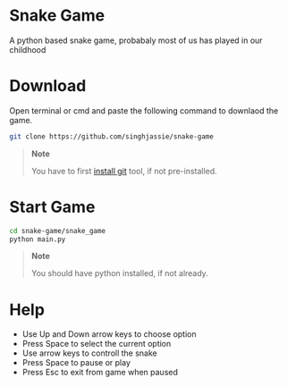 # Snake Game
A python based snake game, probabaly most of us has played in our childhood

# Download
Open terminal or cmd and paste the following command to downlaod the game.
```sh
git clone https://github.com/singhjassie/snake-game
```
> **Note**
>
> You have to first [install git](https://git-scm.com/book/en/v2/Getting-Started-Installing-Git) tool, if not pre-installed.

# Start Game
```sh 
cd snake-game/snake_game
python main.py
```
> **Note**
>
> You should have python installed, if not already.

# Help 
* Use Up and Down arrow keys to choose option
* Press Space to select the current option
* Use arrow keys to controll the snake 
* Press Space to pause or play
* Press Esc to exit from game when paused